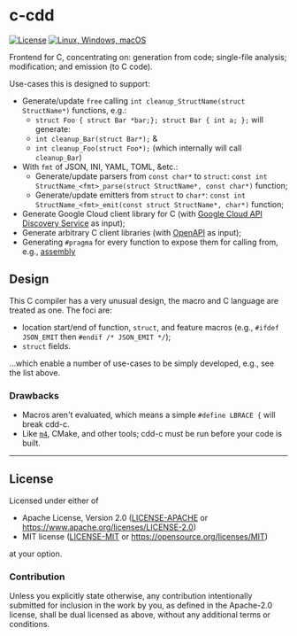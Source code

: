 c-cdd
=====

[![License](https://img.shields.io/badge/license-Apache--2.0%20OR%20MIT-blue.svg)](https://opensource.org/licenses/Apache-2.0)
[![Linux, Windows, macOS](https://github.com/SamuelMarks/cdd-c/actions/workflows/linux-Windows-macOS.yml/badge.svg)](https://github.com/SamuelMarks/cdd-c/actions/workflows/linux-Windows-macOS.yml)

Frontend for C, concentrating on: generation from code; single-file analysis; modification; and emission (to C code).

Use-cases this is designed to support:

  - Generate/update `free` calling `int cleanup_StructName(struct StructName*)` functions, e.g.:
      - `struct Foo { struct Bar *bar;}; struct Bar { int a; };` will generate:
      - `int cleanup_Bar(struct Bar*);` &
      - `int cleanup_Foo(struct Foo*);` (which internally will call `cleanup_Bar`)
  - With `fmt` of JSON, INI, YAML, TOML, &etc.:
    - Generate/update parsers  from `const char*` to `struct`: `const int StructName_<fmt>_parse(struct StructName*, const char*)` function;
    - Generate/update emitters from `struct` to `char*`: `const int StructName_<fmt>_emit(const struct StructName*, char*)` function;
  - Generate Google Cloud client library for C (with [Google Cloud API Discovery Service](https://developers.google.com/discovery/v1/reference) as input);
  - Generate arbitrary C client libraries (with [OpenAPI](https://spec.openapis.org/oas/v3.1.0) as input);
  - Generating `#pragma` for every function to expose them for calling from, e.g., [assembly](https://www.ibm.com/docs/en/zos/2.5.0?topic=programs-calling-c-code-from-assembler-c-example)

## Design

This C compiler has a very unusual design, the macro and C language are treated as one. The foci are:

  - location start/end of function, `struct`, and feature macros (e.g., `#ifdef JSON_EMIT` then `#endif /* JSON_EMIT */`);
  - `struct` fields.

…which enable a number of use-cases to be simply developed, e.g., see the list above.

### Drawbacks

  - Macros aren't evaluated, which means a simple `#define LBRACE {` will break cdd-c.
  - Like [`m4`](https://en.wikipedia.org/wiki/M4_(computer_language)), CMake, and other tools; cdd-c must be run before your code is built.

---

## License

Licensed under either of

- Apache License, Version 2.0 ([LICENSE-APACHE](LICENSE-APACHE) or <https://www.apache.org/licenses/LICENSE-2.0>)
- MIT license ([LICENSE-MIT](LICENSE-MIT) or <https://opensource.org/licenses/MIT>)

at your option.

### Contribution

Unless you explicitly state otherwise, any contribution intentionally submitted
for inclusion in the work by you, as defined in the Apache-2.0 license, shall be
dual licensed as above, without any additional terms or conditions.
